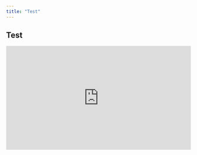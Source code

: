 ```yaml
---
title: "Test"
---
```

## Test<div>
  <div style="position:relative;padding-top:56.25%;">
    <iframe src="https://ztstrohm.github.io/test-project" frameborder="0" allowfullscreen
      style="position:absolute;top:0;left:0;width:100%;height:100%;"></iframe>
  </div>
</div>
